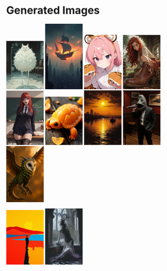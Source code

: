 # Generated Images



<img src="2025_10_23_01_thumb.webp" width="100"/> <img src="2025_10_23_02_thumb.webp" width="100"/> <img src="2025_10_23_03_thumb.webp" width="100"/> <img src="2025_10_23_04_thumb.webp" width="100"/> <img src="2025_10_23_05_thumb.webp" width="100"/> <img src="2025_10_23_06_thumb.webp" width="100"/> <img src="2025_10_23_07_thumb.webp" width="100"/> <img src="2025_10_23_08_thumb.webp" width="100"/> <img src="2025_10_23_09_thumb.webp" width="100"/>

<img src="2025_10_23_10_thumb.webp" width="100"/> <img src="2025_10_23_11_thumb.webp" width="100"/>